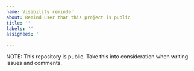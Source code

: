 ```yaml
---
name: Visibility reminder
about: Remind user that this project is public
title: ''
labels: ''
assignees: ''

---
```


NOTE: This repository is public. Take this into consideration when writing issues and comments.
